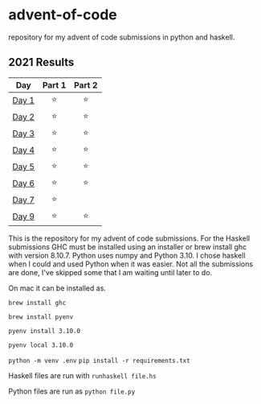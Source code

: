 # advent-of-code
repository for my advent of code submissions in python and haskell.
<!--- advent_readme_stars table --->
## 2021 Results

| Day | Part 1 | Part 2 |
| :---: | :---: | :---: |
| [Day 1](https://adventofcode.com/2021/day/1) | ⭐ | ⭐ |
| [Day 2](https://adventofcode.com/2021/day/2) | ⭐ | ⭐ |
| [Day 3](https://adventofcode.com/2021/day/3) | ⭐ | ⭐ |
| [Day 4](https://adventofcode.com/2021/day/4) | ⭐ | ⭐ |
| [Day 5](https://adventofcode.com/2021/day/5) | ⭐ | ⭐ |
| [Day 6](https://adventofcode.com/2021/day/6) | ⭐ | ⭐ |
| [Day 7](https://adventofcode.com/2021/day/7) | ⭐ |   |
| [Day 9](https://adventofcode.com/2021/day/9) | ⭐ | ⭐ |
<!--- advent_readme_stars table --->


This is the repository for my advent of code submissions. For the Haskell submissions GHC must be installed using an installer or brew install ghc with version 8.10.7. Python uses numpy and Python 3.10. I chose haskell when I could and used Python when it was easier. Not all the submissions are done, I've skipped some that I am waiting until later to do.


On mac it can be installed as.

`brew install ghc`

`brew install pyenv`


`pyenv install 3.10.0 `

`pyenv local 3.10.0`

`python -m venv .env`
`pip install -r requirements.txt`


Haskell files are run with `runhaskell file.hs`

Python files are run as `python file.py`
